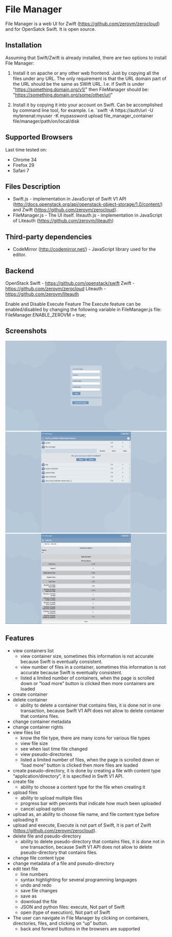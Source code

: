 File Manager
============

File Manager is a web UI for Zwift (https://github.com/zerovm/zerocloud) and for OpenSatck Swift. It is open source.

Installation
------------

Assuming that Swift/Zwift is already installed, there are two options to install File Manager:

1. Install it on apache or any other web frontend. Just by copying all the files under any URL. The only requirement is that the URL domain part of the URL should be the same as SWift URL.
I.e. if Swift is under "https://something.domain.org/v1/" then FileManager should be: "https://something.domain.org/some/other/url"

2. Install it by copying it into your account on Swift. Can be accomplished by command line tool, for example.
I.e. `swift -A https://auth/url -U mytenenat:myuser -K mypassword upload file_manager_container file/manager/path/on/local/disk

Supported Browsers
------------------

Last time tested on:
* Chrome 34
* Firefox 29
* Safari 7

Files Description
-----------------
* Swift.js - implementation in JavaScript of Swift V1 API (http://docs.openstack.org/api/openstack-object-storage/1.0/content/) and Zwift (https://github.com/zerovm/zerocloud).
* FileManager.js - The UI itself.
liteauth.js - implementation in JavaScript of Liteauth (https://github.com/zerovm/liteauth)

Third-party dependencies
------------------------
* CodeMirror (http://codemirror.net/) - JavaScript library used for the editor.

Backend
-------
OpenStack Swift - https://github.com/openstack/swift
Zwift - https://github.com/zerovm/zerocloud
Liteauth - https://github.com/zerovm/liteauth

Enable and Disable Execute Feature
The Execute feature can be enabled/disabled by changing the following variable in FileManager.js file:
FileManager.ENABLE_ZEROVM = true;

Screenshots
-----------

![1](screenshots/1.png)
![2](screenshots/2.png)
![3](screenshots/3.png)

Features
--------
* view containers list
   * view container size, sometimes this information is not accurate because Swift is eventually consistent.
   * view number of files in a container, sometimes this information is not accurate because Swift is eventually consistent.
   * listed a limited number of containers, when the page is scrolled down or “load more” button is clicked then more containers are loaded
* create container
* delete container
  * ability to delete a container that contains files, it is done not in one transaction, because Swift V1 API does not allow to delete container that contains files.
* change container metadata
* change container rights
* view files list
  * know the file type, there are many icons for various file types
  * view file size
  * see when last time file changed
  * view pseudo-directories
  * listed a limited number of files, when the page is scrolled down or “load more” button is clicked then more files are loaded
* create pseudo-directory, it is done by creating a file with content type “application/directory”, it is specified in Swift V1 API.
* create file
  * ability to choose a content type for the file when creating it
* upload files
  * ability to upload multiple files
  * progress bar with percents that indicate how much been uploaded
  * cancel upload option
* upload as, an ability to choose file name, and file content type before uploading it
* upload and execute, Execute is not part of Swift, it is part of Zwift (https://github.com/zerovm/zerocloud).
* delete file and pseudo-directory
  * ability to delete pseudo-directory that contains files, it is done not in one transaction, because Swift V1 API does not allow to delete pseudo-directory that contains files.
* change file content type
* change metadata of a file and pseudo-directory
* edit text file
  * line numbers
  * syntax highlighting for several programming languages
  * undo and redo
  * save file changes
  * save as
  * download the file
  * JSON and python files: execute, Not part of Swift
  * open (type of execution), Not part of Swift
* The user can navigate in File Manager by clicking on containers, directories, files, and clicking on “up” button.
  * back and forward buttons in the browsers are supported